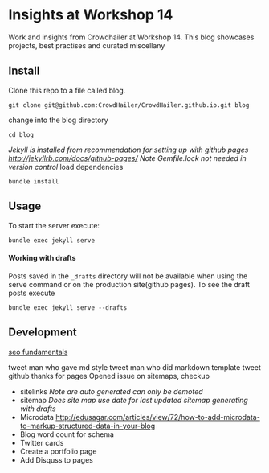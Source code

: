 # Insights at Workshop 14

Work and insights from Crowdhailer at Workshop 14. This blog showcases projects, best practises and curated miscellany

## Install

Clone this repo to a file called blog.

```
git clone git@github.com:CrowdHailer/CrowdHailer.github.io.git blog
```

change into the blog directory

```
cd blog
```

*Jekyll is installed from recommendation for setting up with github pages http://jekyllrb.com/docs/github-pages/*
*Note Gemfile.lock not needed in version control*
load dependencies

```
bundle install
```

## Usage

To start the server execute:

```
bundle exec jekyll serve
```

#### Working with drafts
Posts saved in the `_drafts` directory will not be available when using the serve command or on the production site(github pages). To see the draft posts execute

```
bundle exec jekyll serve --drafts
```


## Development
[seo fundamentals](http://webdesign.tutsplus.com/series/seo-fundamentals-for-web-designers--webdesign-9715)

tweet man who gave md style
tweet man who did markdown template
tweet github thanks for pages
Opened issue on sitemaps, checkup

- sitelinks
*Note are auto generated can only be demoted*
- sitemap
*Does site map use date for last updated*
*sitemap generating with drafts*
- Microdata
http://edusagar.com/articles/view/72/how-to-add-microdata-to-markup-structured-data-in-your-blog
- Blog word count for schema
- Twitter cards
- Create a portfolio page
- Add Disquss to pages
